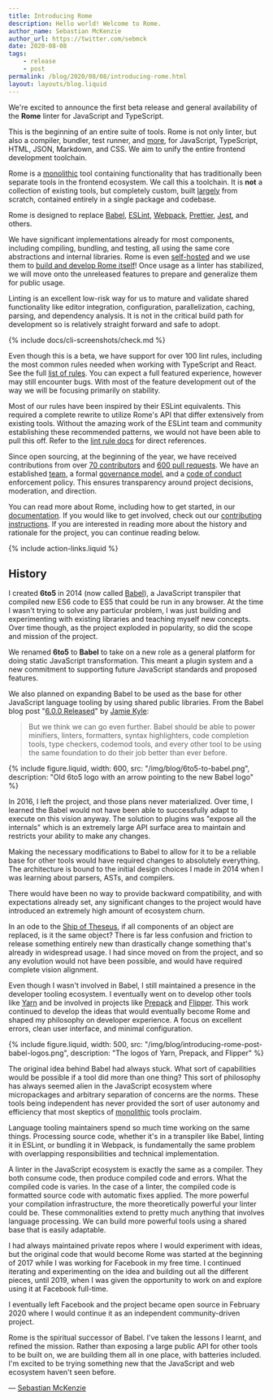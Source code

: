 ```yaml
---
title: Introducing Rome
description: Hello world! Welcome to Rome.
author_name: Sebastian McKenzie
author_url: https://twitter.com/sebmck
date: 2020-08-08
tags:
	- release
	- post
permalink: /blog/2020/08/08/introducing-rome.html
layout: layouts/blog.liquid
---
```


We're excited to announce the first beta release and general availability of the **Rome** linter for JavaScript and TypeScript.

This is the beginning of an entire suite of tools. Rome is not only linter, but also a compiler, bundler, test runner, and [more](/#development-status), for JavaScript, TypeScript, HTML, JSON, Markdown, and CSS. We aim to unify the entire frontend development toolchain.

Rome is a [monolithic](https://en.wikipedia.org/wiki/Monolithic_application) tool containing functionality that has traditionally been separate tools in the frontend ecosystem. We call this a toolchain. It is **not** a collection of existing tools, but completely custom, built [largely](/credits) from scratch, contained entirely in a single package and codebase.

Rome is designed to replace [Babel](https://babeljs.io/), [ESLint](https://eslint.org/), [Webpack](https://webpack.js.org/), [Prettier](https://prettier.io/), [Jest](https://jestjs.io/), and others.

We have significant implementations already for most components, including compiling, bundling, and testing, all using the same core abstractions and internal libraries. Rome is even [self-hosted](https://en.wikipedia.org/wiki/Self-hosting_(compilers)) and we use them to [build and develop Rome itself](https://github.com/romefrontend/rome/blob/main/CONTRIBUTING.md)! Once usage as a linter has stabilized, we will move onto the unreleased features to prepare and generalize them for public usage.

<!-- DESCRIPTION_END -->

Linting is an excellent low-risk way for us to mature and validate shared functionality like editor integration, configuration, parallelization, caching, parsing, and dependency analysis. It is not in the critical build path for development so is relatively straight forward and safe to adopt.

{% include docs/cli-screenshots/check.md %}

Even though this is a beta, we have support for over 100 lint rules, including the most common rules needed when working with TypeScript and React. See the full [list of rules](/docs/lint/rules). You can expect a full featured experience, however may still encounter bugs. With most of the feature development out of the way we will be focusing primarily on stability.

Most of our rules have been inspired by their ESLint equivalents. This required a complete rewrite to utilize Rome's API that differ extensively from existing tools. Without the amazing work of the ESLint team and community establishing these recommended patterns, we would not have been able to pull this off. Refer to the [lint rule docs](/docs/lint/rules) for direct references.

Since open sourcing, at the beginning of the year, we have received contributions from over [70 contributors](https://github.com/romefrontend/rome/graphs/contributors) and [600 pull requests](https://github.com/romefrontend/rome/pulls?q=is%3Apr+is%3Amerged). We have an established [team](/credits#team), a formal [governance model](https://github.com/romefrontend/rome/blob/main/GOVERNANCE.md), and a [code of conduct](https://github.com/romefrontend/rome/blob/main/CODE_OF_CONDUCT.md) enforcement policy. This ensures transparency around project decisions, moderation, and direction.

You can read more about Rome, including how to get started, in our [documentation](/). If you would like to get involved, check out our [contributing instructions](https://github.com/romefrontend/rome/blob/main/CONTRIBUTING.md). If you are interested in reading more about the history and rationale for the project, you can continue reading below.

{% include action-links.liquid %}

## History

I created **6to5** in 2014 (now called [Babel](https://babeljs.io/)), a JavaScript transpiler that compiled new ES6 code to ES5 that could be run in any browser. At the time I wasn't trying to solve any particular problem, I was just building and experimenting with existing libraries and teaching myself new concepts. Over time though, as the project exploded in popularity, so did the scope and mission of the project.

We renamed **6to5** to **Babel** to take on a new role as a general platform for doing static JavaScript transformation. This meant a plugin system and a new commitment to supporting future JavaScript standards and proposed features.

We also planned on expanding Babel to be used as the base for other JavaScript language tooling by using shared public libraries. From the Babel blog post "[6.0.0 Released](https://babeljs.io/blog/2015/10/29/6.0.0)" by [Jamie Kyle](https://twitter.com/buildsghost):

> But we think we can go even further. Babel should be able to power minifiers, linters, formatters, syntax highlighters, code completion tools, type checkers, codemod tools, and every other tool to be using the same foundation to do their job better than ever before.

{% include figure.liquid, width: 600, src: "/img/blog/6to5-to-babel.png", description: "Old 6to5 logo with an arrow pointing to the new Babel logo" %}

In 2016, I left the project, and those plans never materialized. Over time, I learned the Babel would not have been able to successfully adapt to execute on this vision anyway. The solution to plugins was "expose all the internals" which is an extremely large API surface area to maintain and restricts your ability to make any changes.

Making the necessary modifications to Babel to allow for it to be a reliable base for other tools would have required changes to absolutely everything. The architecture is bound to the initial design choices I made in 2014 when I was learning about parsers, ASTs, and compilers.

There would have been no way to provide backward compatibility, and with expectations already set, any significant changes to the project would have introduced an extremely high amount of ecosystem churn.

In an ode to the [Ship of Theseus](https://en.wikipedia.org/wiki/Ship_of_Theseus), if all components of an object are replaced, is it the same object? There is far less confusion and friction to release something entirely new than drastically change something that's already in widespread usage. I had since moved on from the project, and so any evolution would not have been possible, and would have required complete vision alignment.

Even though I wasn't involved in Babel, I still maintained a presence in the developer tooling ecosystem. I eventually went on to develop other tools like [Yarn](https://yarnpkg.com/) and be involved in projects like [Prepack](https://prepack.io/) and [Flipper](https://fbflipper.com/). This work continued to develop the ideas that would eventually become Rome and shaped my philosophy on developer experience. A focus on excellent errors, clean user interface, and minimal configuration.

{% include figure.liquid, width: 500, src: "/img/blog/introducing-rome-post-babel-logos.png", description: "The logos of Yarn, Prepack, and Flipper" %}

The original idea behind Babel had always stuck. What sort of capabilities would be possible if a tool did more than one thing? This sort of philosophy has always seemed alien in the JavaScript ecosystem where micropackages and arbitrary separation of concerns are the norms. These tools being independent has never provided the sort of user autonomy and efficiency that most skeptics of [monolithic](https://en.wikipedia.org/wiki/Monolithic_application) tools proclaim.

Language tooling maintainers spend so much time working on the same things. Processing source code, whether it's in a transpiler like Babel, linting it in ESLint, or bundling it in Webpack, is fundamentally the same problem with overlapping responsibilities and technical implementation.

A linter in the JavaScript ecosystem is exactly the same as a compiler. They both consume code, then produce compiled code and errors. What the compiled code is varies. In the case of a linter, the compiled code is formatted source code with automatic fixes applied. The more powerful your compilation infrastructure, the more theoretically powerful your linter could be. These commonalities extend to pretty much anything that involves language processing. We can build more powerful tools using a shared base that is easily adaptable.

I had always maintained private repos where I would experiment with ideas, but the original code that would become Rome was started at the beginning of 2017 while I was working for Facebook in my free time. I continued iterating and experimenting on the idea and building out all the different pieces, until 2019, when I was given the opportunity to work on and explore using it at Facebook full-time.

I eventually left Facebook and the project became open source in February 2020 where I would continue it as an independent community-driven project.

Rome is the spiritual successor of Babel. I've taken the lessons I learnt, and refined the mission. Rather than exposing a large public API for other tools to be built on, we are building them all in one place, with batteries included. I'm excited to be trying something new that the JavaScript and web ecosystem haven't seen before.

&mdash; [Sebastian McKenzie](https://twitter.com/sebmck)
